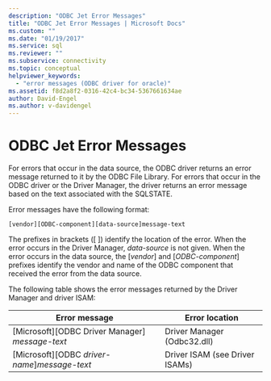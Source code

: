 ```yaml
---
description: "ODBC Jet Error Messages"
title: "ODBC Jet Error Messages | Microsoft Docs"
ms.custom: ""
ms.date: "01/19/2017"
ms.service: sql
ms.reviewer: ""
ms.subservice: connectivity
ms.topic: conceptual
helpviewer_keywords: 
  - "error messages (ODBC driver for oracle)"
ms.assetid: f8d2a8f2-0316-42c4-bc34-5367661634ae
author: David-Engel
ms.author: v-davidengel
---
```

# ODBC Jet Error Messages
For errors that occur in the data source, the ODBC driver returns an error message returned to it by the ODBC File Library. For errors that occur in the ODBC driver or the Driver Manager, the driver returns an error message based on the text associated with the SQLSTATE.  
  
 Error messages have the following format:  
  
```  
[vendor][ODBC-component][data-source]message-text  
```  
  
 The prefixes in brackets ([ ]) identify the location of the error. When the error occurs in the Driver Manager, *data-source* is not given. When the error occurs in the data source, the [*vendor*] and [*ODBC-component*] prefixes identify the vendor and name of the ODBC component that received the error from the data source.  
  
 The following table shows the error messages returned by the Driver Manager and driver ISAM:  
  
|Error message|Error location|  
|-------------------|--------------------|  
|[Microsoft][ODBC Driver Manager] *message-text*|Driver Manager (Odbc32.dll)|  
|[Microsoft][ODBC *driver-name*]*message-text*|Driver ISAM (see Driver ISAMs)|
